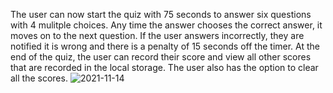 The user can now start the quiz with 75 seconds to answer six questions with 4 mulitple choices. Any time the answer chooses the correct answer, it moves on to the next question. If the user answers incorrectly, they are notified it is wrong and there is a penalty of 15 seconds off the timer. At the end of the quiz, the user can record their score and view all other scores that are recorded in the local storage. The user also has the option to clear all the scores.
![2021-11-14](https://user-images.githubusercontent.com/84550325/141704179-fae75432-1f28-4412-97ad-d8924ac2146c.png)
